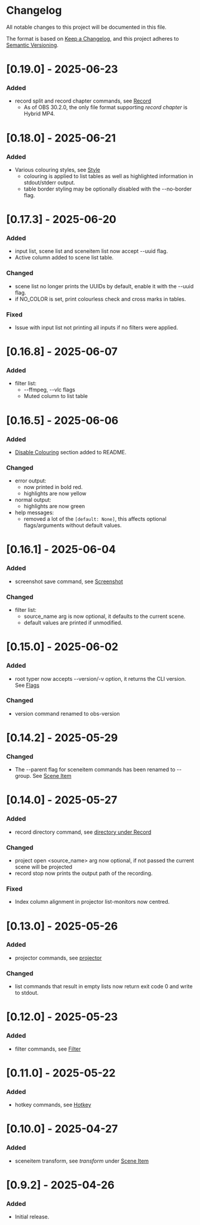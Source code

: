 # Changelog

All notable changes to this project will be documented in this file.

The format is based on [Keep a Changelog](https://keepachangelog.com/en/1.0.0/),
and this project adheres to [Semantic Versioning](https://semver.org/spec/v2.0.0.html).

# [0.19.0] - 2025-06-23

### Added

-   record split and record chapter commands, see [Record](https://github.com/onyx-and-iris/obsws-cli?tab=readme-ov-file#record)
    -   As of OBS 30.2.0, the only file format supporting *record chapter* is Hybrid MP4.

# [0.18.0] - 2025-06-21

### Added

-   Various colouring styles, see [Style](https://github.com/onyx-and-iris/obsws-cli/tree/main?tab=readme-ov-file#style)
    -   colouring is applied to list tables as well as highlighted information in stdout/stderr output.
    -   table border styling may be optionally disabled with the --no-border flag.


# [0.17.3] - 2025-06-20

### Added

-   input list, scene list and sceneitem list now accept --uuid flag.
-   Active column added to scene list table.

### Changed

-   scene list no longer prints the UUIDs by default, enable it with the --uuid flag.
-   if NO_COLOR is set, print colourless check and cross marks in tables.

### Fixed

-   Issue with input list not printing all inputs if no filters were applied.

# [0.16.8] - 2025-06-07

### Added

-   filter list:
    -   --ffmpeg, --vlc flags
    -   Muted column to list table

# [0.16.5] - 2025-06-06

### Added

-   [Disable Colouring](https://github.com/onyx-and-iris/obsws-cli?tab=readme-ov-file#disable-colouring) section added to README.

### Changed
-   error output:
    -   now printed in bold red.
    -   highlights are now yellow
-   normal output:
    -   highlights are now green
-   help messages:
    -   removed a lot of the `[default: None]`, this affects optional flags/arguments without default values.

# [0.16.1] - 2025-06-04

### Added

-   screenshot save command, see [Screenshot](https://github.com/onyx-and-iris/obsws-cli/tree/main?tab=readme-ov-file#screenshot)

### Changed

-   filter list:
    -   source_name arg is now optional, it defaults to the current scene.
    -   default values are printed if unmodified.

# [0.15.0] - 2025-06-02

### Added

-   root typer now accepts --version/-v option, it returns the CLI version. See [Flags](https://github.com/onyx-and-iris/obsws-cli?tab=readme-ov-file#flags)

### Changed

-   version command renamed to obs-version

# [0.14.2] - 2025-05-29

### Changed

-   The --parent flag for sceneitem commands has been renamed to --group. See [Scene Item](https://github.com/onyx-and-iris/obsws-cli/tree/main?tab=readme-ov-file#scene-item)

# [0.14.0] - 2025-05-27

### Added

-   record directory command, see [directory under Record](https://github.com/onyx-and-iris/obsws-cli?tab=readme-ov-file#record)

### Changed

-   project open <source_name> arg now optional, if not passed the current scene will be projected
-   record stop now prints the output path of the recording.

### Fixed

-   Index column alignment in projector list-monitors now centred.

# [0.13.0] - 2025-05-26

### Added

-   projector commands, see [projector](https://github.com/onyx-and-iris/obsws-cli?tab=readme-ov-file#projector)

### Changed

-   list commands that result in empty lists now return exit code 0 and write to stdout.

# [0.12.0] - 2025-05-23

### Added

-   filter commands, see [Filter](https://github.com/onyx-and-iris/obsws-cli?tab=readme-ov-file#filter)

# [0.11.0] - 2025-05-22

### Added

-   hotkey commands, see [Hotkey](https://github.com/onyx-and-iris/obsws-cli?tab=readme-ov-file#hotkey)

# [0.10.0] - 2025-04-27

### Added

-   sceneitem transform, see *transform* under [Scene Item](https://github.com/onyx-and-iris/obsws-cli?tab=readme-ov-file#scene-item)

# [0.9.2] - 2025-04-26

### Added

-   Initial release.
